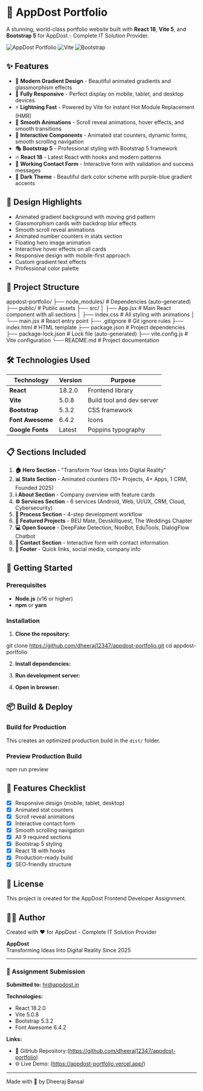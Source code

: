 # 🚀 AppDost Portfolio

A stunning, world-class portfolio website built with **React 18**, **Vite 5**, and **Bootstrap 5** for AppDost - Complete IT Solution Provider.

![AppDost Portfolio](https://img.shields.io/badge/React-18.2.0-blue) ![Vite](https://img.shields.io/badge/Vite-5.0.8-purple) ![Bootstrap](https://img.shields.io/badge/Bootstrap-5.3.2-violet)

## ✨ Features

- 🎨 **Modern Gradient Design** - Beautiful animated gradients and glassmorphism effects
- 📱 **Fully Responsive** - Perfect display on mobile, tablet, and desktop devices
- ⚡ **Lightning Fast** - Powered by Vite for instant Hot Module Replacement (HMR)
- 🎯 **Smooth Animations** - Scroll reveal animations, hover effects, and smooth transitions
- 💫 **Interactive Components** - Animated stat counters, dynamic forms, smooth scrolling navigation
- 🎭 **Bootstrap 5** - Professional styling with Bootstrap 5 framework
- 🔥 **React 18** - Latest React with hooks and modern patterns
- 📧 **Working Contact Form** - Interactive form with validation and success messages
- 🌙 **Dark Theme** - Beautiful dark color scheme with purple-blue gradient accents

## 🎨 Design Highlights

- Animated gradient background with moving grid pattern
- Glassmorphism cards with backdrop blur effects
- Smooth scroll reveal animations
- Animated number counters in stats section
- Floating hero image animation
- Interactive hover effects on all cards
- Responsive design with mobile-first approach
- Custom gradient text effects
- Professional color palette

## 📁 Project Structure

appdost-portfolio/
├── node_modules/ # Dependencies (auto-generated)
├── public/ # Public assets
├── src/
│ ├── App.jsx # Main React component with all sections
│ ├── index.css # All styling with animations
│ └── main.jsx # React entry point
├── .gitignore # Git ignore rules
├── index.html # HTML template
├── package.json # Project dependencies
├── package-lock.json # Lock file (auto-generated)
├── vite.config.js # Vite configuration
└── README.md # Project documentation


## 🛠️ Technologies Used

| Technology | Version | Purpose |
|------------|---------|---------|
| **React** | 18.2.0 | Frontend library |
| **Vite** | 5.0.8 | Build tool and dev server |
| **Bootstrap** | 5.3.2 | CSS framework |
| **Font Awesome** | 6.4.2 | Icons |
| **Google Fonts** | Latest | Poppins typography |

## 📋 Sections Included

1. **🏠 Hero Section** - "Transform Your Ideas Into Digital Reality"
2. **📊 Stats Section** - Animated counters (10+ Projects, 4+ Apps, 1 CRM, Founded 2025)
3. **ℹ️ About Section** - Company overview with feature cards
4. **⚙️ Services Section** - 6 services (Android, Web, UI/UX, CRM, Cloud, Cybersecurity)
5. **🔄 Process Section** - 4-step development workflow
6. **🎯 Featured Projects** - BEU Mate, Devskillquest, The Weddings Chapter
7. **💻 Open Source** - DeepFake Detection, NooBot, EduTools, DialogFlow Chatbot
8. **📧 Contact Section** - Interactive form with contact information
9. **👣 Footer** - Quick links, social media, company info

## 🚀 Getting Started

### Prerequisites

- **Node.js** (v16 or higher)
- **npm** or **yarn**

### Installation

1. **Clone the repository:**

git clone https://github.com/dheeraj12347/appdost-portfolio.git
cd appdost-portfolio


2. **Install dependencies:**

3. **Run development server:**

4. **Open in browser:**

## 📦 Build & Deploy

### Build for Production


This creates an optimized production build in the `dist/` folder.

### Preview Production Build

npm run preview


## 🌟 Features Checklist

- [x] Responsive design (mobile, tablet, desktop)
- [x] Animated stat counters
- [x] Scroll reveal animations
- [x] Interactive contact form
- [x] Smooth scrolling navigation
- [x] All 9 required sections
- [x] Bootstrap 5 styling
- [x] React 18 with hooks
- [x] Production-ready build
- [x] SEO-friendly structure

## 📄 License

This project is created for the AppDost Frontend Developer Assignment.

## 👨‍💻 Author

Created with ❤️ for AppDost - Complete IT Solution Provider

**AppDost**  
Transforming Ideas Into Digital Reality Since 2025

---

### 🎉 Assignment Submission

**Submitted to:** hr@appdost.in

**Technologies:**
- React 18.2.0
- Vite 5.0.8
- Bootstrap 5.3.2
- Font Awesome 6.4.2

**Links:**
- 🔗 GitHub Repository:(https://github.com/dheeraj12347/appdost-portfolio)
- 🌐 Live Demo: (https://appdost-portfolio.vercel.app/)

---

Made with 💜 by Dheeraj Bansal
